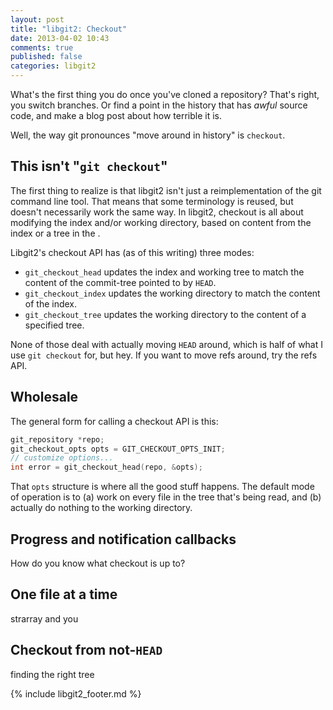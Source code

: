 ```yaml
---
layout: post
title: "libgit2: Checkout"
date: 2013-04-02 10:43
comments: true
published: false
categories: libgit2
---
```


What's the first thing you do once you've cloned a repository?  That's right, you switch branches.  Or find a point in the history that has *awful* source code, and make a blog post about how terrible it is.

Well, the way git pronounces "move around in history" is `checkout`.

## This isn't "`git checkout`"

The first thing to realize is that libgit2 isn't just a reimplementation of the git command line tool. That means that some terminology is reused, but doesn't necessarily work the same way. In libgit2, checkout is all about modifying the index and/or working directory, based on content from the index or a tree in the .

Libgit2's checkout API has (as of this writing) three modes:

* `git_checkout_head` updates the index and working tree to match the content of the commit-tree pointed to by `HEAD`.
* `git_checkout_index` updates the working directory to match the content of the index.
* `git_checkout_tree` updates the working directory to the content of a specified tree.

None of those deal with actually moving `HEAD` around, which is half of what I use `git checkout` for, but hey. If you want to move refs around, try the refs API.

## Wholesale

The general form for calling a checkout API is this:

```c
git_repository *repo;
git_checkout_opts opts = GIT_CHECKOUT_OPTS_INIT;
// customize options...
int error = git_checkout_head(repo, &opts);
```

That `opts` structure is where all the good stuff happens. The default mode of operation is to (a) work on every file in the tree that's being read, and (b) actually do nothing to the working directory.

## Progress and notification callbacks

How do you know what checkout is up to?

## One file at a time

strarray and you

## Checkout from not-`HEAD`

finding the right tree


{% include libgit2_footer.md %}